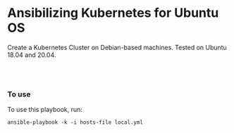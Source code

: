 # Ansibilizing Kubernetes for Ubuntu OS
<p> Create a Kubernetes Cluster on Debian-based machines. Tested on Ubuntu 18.04 and 20.04. </p>

<br><br>
<h3>To use</h3>
    <p> To use this playbook, run:</p>
    <code>ansible-playbook -k -i hosts-file local.yml </code>
<br>
 